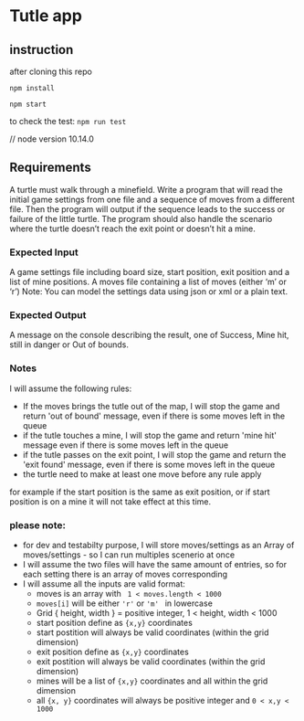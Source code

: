 # Tutle app

## instruction
after cloning this repo

  `npm install`

  `npm start`

  to check the test:
  `npm run test`

// node version 10.14.0


## Requirements
A turtle must walk through a minefield. Write a program that will read the initial game settings
from one file and a sequence of moves from a different file.
Then the program will output if the sequence leads to the success or failure of the little turtle.
The program should also handle the scenario where the turtle doesn’t reach the exit point or
doesn’t hit a mine.

### Expected Input
A game settings file including board size, start position, exit position and a list of mine positions.
A moves file containing a list of moves (either ‘m’ or ‘r’)
Note: You can model the settings data using json or xml or a plain text.
### Expected Output
A message on the console describing the result, one of Success, Mine hit, still in danger or Out
of bounds.

### Notes
I will assume the following rules:
- If the moves brings the tutle out of the map, I will stop the game and return 'out of bound' message, even if there is some moves left in the queue
- if the tutle touches a mine, I will stop the game and return 'mine hit' message even if there is some moves left in the queue
- if the tutle passes on the exit point, I will stop the game and return the 'exit found' message, even if there is some moves left in the queue
- the turtle need to make at least one move before any rule apply
 
for example if the start position is the same as exit position, or
if start position is on a mine it will not take effect at this time.

### please note:
- for dev and testabilty purpose, I will store moves/settings as an Array of moves/settings - so I can run multiples scenerio at once
- I will assume the two files will have the same amount of entries, so for each setting there is an array of moves corresponding
- I will assume all the inputs are valid format:
    - moves is an array with  ` 1 < moves.length < 1000`
    - `moves[i]` will be either `'r'` or `'m' ` in lowercase 
    - Grid { height, width } = positive integer, 1 < height, width < 1000
    - start position define as `{x,y}` coordinates
    - start postition will always be valid coordinates (within the grid dimension)
    - exit position define as `{x,y}` coordinates
    - exit postition will always be valid coordinates (within the grid dimension)
    - mines will be a list of `{x,y}` coordinates and all within the grid dimension
    - all `{x, y}` coordinates will always be positive integer and `0 < x,y < 1000`

